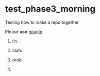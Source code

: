# test_phase3_morning
Testing how to make a repo together

Please **use** [google]('google.com')

1. lin
2. stats
3. prob

4. >>>>>>>>>>>
